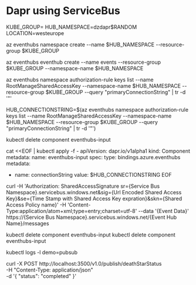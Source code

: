 # Dapr using ServiceBus

KUBE_GROUP=
HUB_NAMESPACE=dzdapr$RANDOM
LOCATION=westeurope

az eventhubs namespace create --name $HUB_NAMESPACE --resource-group $KUBE_GROUP

az eventhubs eventhub create --name events --resource-group $KUBE_GROUP --namespace-name $HUB_NAMESPACE

az eventhubs namespace authorization-rule keys list --name RootManageSharedAccessKey --namespace-name $HUB_NAMESPACE --resource-group $KUBE_GROUP --query "primaryConnectionString" | tr -d '"'

HUB_CONNECTIONSTRING=$(az eventhubs namespace authorization-rule keys list --name RootManageSharedAccessKey --namespace-name $HUB_NAMESPACE --resource-group $KUBE_GROUP --query "primaryConnectionString" | tr -d '"')


kubectl delete component eventhubs-input

cat <<EOF | kubectl apply -f -
apiVersion: dapr.io/v1alpha1
kind: Component
metadata:
  name: eventhubs-input
spec:
  type: bindings.azure.eventhubs
  metadata:
  - name: connectionString
    value: $HUB_CONNECTIONSTRING
EOF

curl -H 'Authorization: SharedAccessSignature sr={Service Bus Namespace}.servicebus.windows.net&sig={Url Encoded Shared Access Key}&se={Time Stamp with Shared Access Key expration}&skn={Shared Access Policy name}' -H 'Content-Type:application/atom+xml;type=entry;charset=utf-8' --data '{Event Data}' https://{Service Bus Namespace}.servicebus.windows.net/{Event Hub Name}/messages


kubectl delete component eventhubs-input
kubectl delete component eventhubs-input


kubectl logs -l demo=pubsub


curl -X POST http://localhost:3500/v1.0/publish/deathStarStatus \
	-H "Content-Type: application/json" \
	-d '{
       	     "status": "completed"
      	}'